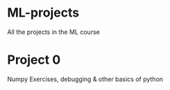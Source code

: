 # ML-projects
 All the projects in the ML course

# Project 0
 Numpy Exercises, debugging & other basics of python


